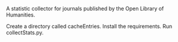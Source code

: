 A statistic collector for journals published by the Open Library of Humanities.

Create a directory called cacheEntries. Install the requirements. Run collectStats.py.

